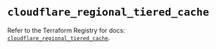 # `cloudflare_regional_tiered_cache`

Refer to the Terraform Registry for docs: [`cloudflare_regional_tiered_cache`](https://registry.terraform.io/providers/cloudflare/cloudflare/4.25.0/docs/resources/regional_tiered_cache).

